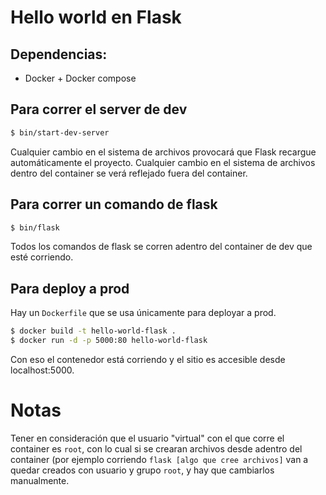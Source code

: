 # Hello world en Flask

## Dependencias:
- Docker + Docker compose

## Para correr el server de dev
```bash
$ bin/start-dev-server
```
Cualquier cambio en el sistema de archivos provocará que Flask recargue automáticamente el proyecto. Cualquier cambio en el sistema de archivos dentro del container se verá reflejado fuera del container.

## Para correr un comando de flask
```bash
$ bin/flask
```

Todos los comandos de flask se corren adentro del container de dev que esté corriendo.

## Para deploy a prod
Hay un `Dockerfile` que se usa únicamente para deployar a prod.
```bash
$ docker build -t hello-world-flask .
$ docker run -d -p 5000:80 hello-world-flask
```

Con eso el contenedor está corriendo y el sitio es accesible desde localhost:5000.

# Notas
Tener en consideración que el usuario "virtual" con el que corre el container es `root`, con lo cual si se crearan archivos desde adentro del container (por ejemplo corriendo `flask [algo que cree archivos]` van a quedar creados con usuario y grupo `root`, y hay que cambiarlos manualmente.
